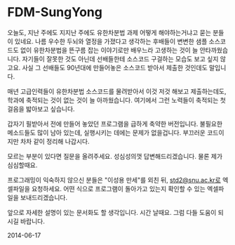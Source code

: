 FDM-SungYong
============
오늘도, 지난 주에도 지지난 주에도 유한차분법 과제 어떻게 해야하는거냐고 묻는 분들이 있네요. 나름 우수한 두뇌와 열정을 가졌다고 생각하는 후배들이 변변한 샘플 소스코드도 없이 유한차분법을 뜬구름 잡는 이야기로만 배우느라 고생하는 것이 늘 안타까웠습니다. 자기들이 잘못한 것도 아닌데 선배들한테 소스코드 구걸하는 모습도 보고 싶지 않고요. 사실 그 선배들도 90년대에 만들어놓은 소스코드 받아서 제출한 것인데도 말입니다.

매년 고급인력들이 유한차분법 소스코드를 물려받아서 이것 저것 해보고 제출하는데도, 학과에 축적되는 것이 없는 것이 늘 아까웠습니다. 여기에서 그런 노력들이 축적되는 첫걸음을 밟아보고 싶습니다. 

갑자기 필받아서 전에 만들어 놓았던 프로그램을 급하게 축약한 버전입니다. 불필요한 메소드들도 많이 남아 있는데, 실행시키는 데에는 문제가 없을겁니다. 부끄러운 코드이지만 차차 같이 정리해 나갑시다. 

모르는 부분이 있다면 질문을 올려주세요. 성심성의껏 답변해드리겠습니다. 물론 제가 심심할때요. 

프로그래밍이 익숙하지 않으신 분들은 "이성용 만세"를 외친 뒤, std2@snu.ac.kr로 엑셀파일을 요청하세요. 어떤 식으로 프로그램이 돌아가고 있는지 확인할 수 있는 엑셀파일을 보내드리겠습니다. 

앞으로 자세한 설명이 있는 문서화도 할 생각입니다. 시간 날때요. 그럼 다들 도움이 되시길 바랍니다. 

2014-06-17
